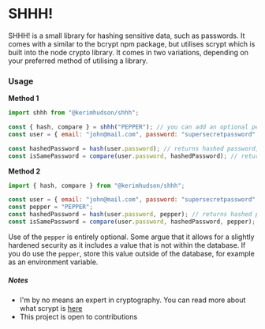 # SHHH!

SHHH! is a small library for hashing sensitive data, such as passwords. It comes with a similar to the bcrypt npm package, but utilises scrypt which is built into the node crypto library. It comes in two variations, depending on your preferred method of utilising a library.

### Usage

**Method 1**

```js
import shhh from "@kerimhudson/shhh";

const { hash, compare } = shhh("PEPPER"); // you can add an optional pepper here if you'd want a bit more security
const user = { email: "john@mail.com", password: "supersecretpassword" };

const hashedPassword = hash(user.password); // returns hashed password, utilising the pepper if provided
const isSamePassword = compare(user.password, hashedPassword); // returns true
```

**Method 2**

```js
import { hash, compare } from "@kerimhudson/shhh";

const user = { email: "john@mail.com", password: "supersecretpassword" };
const pepper = "PEPPER";
const hashedPassword = hash(user.password, pepper); // returns hashed password, utilising the pepper if provided
const isSamePassword = compare(user.password, hashedPassword, pepper); // returns true
```

Use of the `pepper` is entirely optional. Some argue that it allows for a slightly hardened security as it includes a value that is not within the database. If you do use the `pepper`, store this value outside of the database, for example as an environment variable.

##### Notes

- I'm by no means an expert in cryptography. You can read more about what scrypt is [here](https://qvault.io/2020/07/25/very-basic-intro-to-the-scrypt-hash/)
- This project is open to contributions
